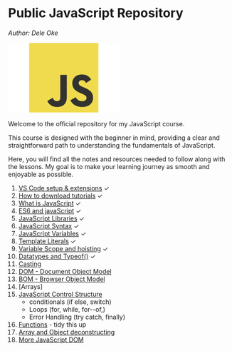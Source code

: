 # Public JavaScript Repository
*Author: Dele Oke*

![JavaScript Logo](images/javascript-39403.png)

Welcome to the official repository for my JavaScript course.

This course is designed with the beginner in mind, providing a clear and straightforward path to  understanding the fundamentals of JavaScript. 

Here, you will find all the notes and resources needed to follow along with the lessons. My goal is to make your learning  journey as smooth and enjoyable as possible. 

1. [VS Code setup & extensions](tutorials/vscode_setup.md) ✓
1. [How to download tutorials](tutorials/downloading_tutorials.md) ✓
1. [What is JavaScript](tutorials/what_is_JavaScript.md) ✓
1. [ES6 and javaScript](tutorials/ES6_JavaScript.md) ✓
1. [JavaScript Libraries](tutorials/JavaScript_libraries.md) ✓
1. [JavaScript Syntax](tutorials/javaScript_Syntax.md) ✓
1. [JavaScript Variables](tutorials/JavaScript_variables.md) ✓
1. [Template Literals](tutorials/template_literals.md) ✓
1. [Variable Scope and hoisting](tutorials/scope_hoist_variables.md) ✓
1. [Datatypes and Typeof()](tutorials/datatypes.md) ✓
1. [Casting](tutorials/casting.md)
1. [DOM - Document Object Model](tutorials/JavaScript_DOM.md)
1. [BOM - Browser Object Model](tutorials/JavaScript_BOM.md)
1. [Arrays]
1. [JavaScript Control Structure](tutorials/control_structure.md)  
    - conditionals (if else, switch)
    - Loops (for, while, for--of,)
    - Error Handling (try catch, finally)
1. [Functions](tutorials/functions.md) - tidy this up
1. [Array and Object deconstructing](tutorials/array-object-deconstructing.md)
1. [More JavaScript DOM]()

